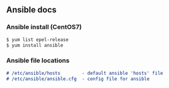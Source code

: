 ## Ansible docs

### Ansible install (CentOS7)
```markdown
$ yum list epel-release
$ yum install ansible
```

### Ansible file locations
```markdown
# /etc/ansible/hosts 		- default ansible 'hosts' file
# /etc/ansible/ansible.cfg 	- config file for ansible
```
